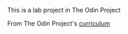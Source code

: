 This is a lab project  in The Odin Project 

From The Odin Project's [curriculum](http://www.theodinproject.com/courses/web-development-101/lessons/html-css)


